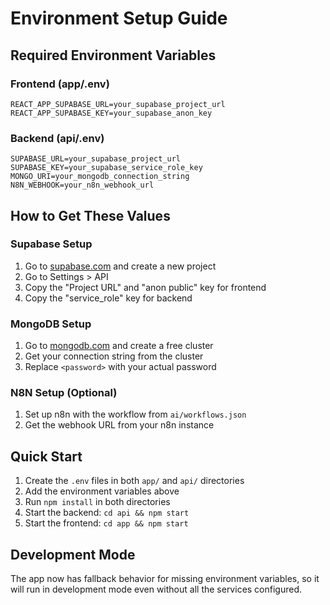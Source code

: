 # Environment Setup Guide

## Required Environment Variables

### Frontend (app/.env)
```
REACT_APP_SUPABASE_URL=your_supabase_project_url
REACT_APP_SUPABASE_KEY=your_supabase_anon_key
```

### Backend (api/.env)
```
SUPABASE_URL=your_supabase_project_url
SUPABASE_KEY=your_supabase_service_role_key
MONGO_URI=your_mongodb_connection_string
N8N_WEBHOOK=your_n8n_webhook_url
```

## How to Get These Values

### Supabase Setup
1. Go to [supabase.com](https://supabase.com) and create a new project
2. Go to Settings > API
3. Copy the "Project URL" and "anon public" key for frontend
4. Copy the "service_role" key for backend

### MongoDB Setup
1. Go to [mongodb.com](https://mongodb.com) and create a free cluster
2. Get your connection string from the cluster
3. Replace `<password>` with your actual password

### N8N Setup (Optional)
1. Set up n8n with the workflow from `ai/workflows.json`
2. Get the webhook URL from your n8n instance

## Quick Start
1. Create the `.env` files in both `app/` and `api/` directories
2. Add the environment variables above
3. Run `npm install` in both directories
4. Start the backend: `cd api && npm start`
5. Start the frontend: `cd app && npm start`

## Development Mode
The app now has fallback behavior for missing environment variables, so it will run in development mode even without all the services configured. 
